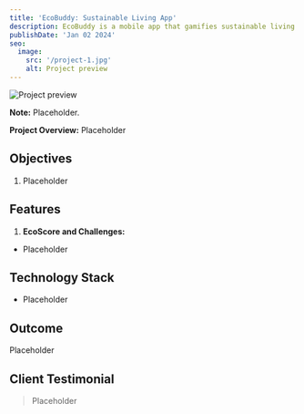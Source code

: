 ```yaml
---
title: 'EcoBuddy: Sustainable Living App'
description: EcoBuddy is a mobile app that gamifies sustainable living. Users can set eco-friendly goals, track their carbon footprint, and earn virtual rewards for adopting environmentally conscious habits.
publishDate: 'Jan 02 2024'
seo:
  image:
    src: '/project-1.jpg'
    alt: Project preview
---
```


![Project preview](/project-1.jpg)

**Note:** Placeholder.

**Project Overview:**
Placeholder

## Objectives

1. Placeholder

## Features

1. **EcoScore and Challenges:**

- Placeholder

## Technology Stack

- Placeholder

## Outcome

Placeholder

## Client Testimonial

> Placeholder
